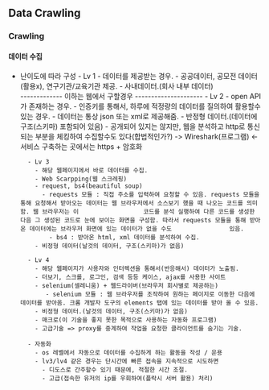 ## Data Crawling
### Crawling

#### 데이터 수집
- 난이도에 따라 구성
      - Lv 1
          - 데이터를 제공받는 경우.
            - 공공데이터, 공모전 데이터(활용x), 연구기관/교육기관 제공.
            - 사내데이터.(회사 내부 데이터)             
        ------------- 이하는 웹에서 구할경우 ---------------------
        - Lv 2
          - open API가 존재하는 경우.
          - 인증키를 통해서, 하루에 적정량의 데이터를 질의하여 활용할수 있는 경우.
          - 데이터는 통상 json 또는 xml로 제공해줌.
          - 반정형 데이터.(데이터에 구조(스키마) 포함되어 있음)
          - 공개되어 있지는 않지만, 웹을 분석하고 http로 통신되는 부분을 체킹하여 수집할수도 있다(합법적인가?) -> Wireshark(프로그램) <- 서비스 구축하는 곳에서는 https + 암호화

        - Lv 3
          - 해당 웹페이지에서 바로 데이터를 수집.
          - Web Scarpping(웹 스크레핑)
          - request, bs4(beautiful soup)
            - requests 모듈 : 직접 주소를 입력하여 요청할 수 있음. requests 모듈을 통해 요청해서 받아오는 데이터는 웹 브라우저에서 소스보기 했을 때 나오는 코드를 의미함. 웹 브라우저는 이                  코드를 분석 실행하여 다른 코드를 생성한 다음 그 생성된 코드로 눈에 보이는 화면을 구성함. 따라서 requests 모듈을 통해 받아온 데이터에는 브라우저 화면에 있는 데이터가 없을 수도                있음.
              - bs4 : 받아온 html, xml 데이터를 분석하여 수집.
          - 비정형 데이터(날것의 데이터, 구조(스키마)가 없음)
                
        - Lv 4
          - 해당 웹페이지가 사용자와 인터렉션을 통해서(반응해서) 데이터가 노출됨.
          - 더보기, 스크롤, 로그인, 검색 등등 케이스, ajax를 사용한 사이트
          - selenium(셀레니움) + 웹드라이버(브라우저 회사별로 제공하는)
             - selenium 모듈 : 웹 브라우저를 조작하여 원하는 페이지로 이동한 다음에 데이터를 받아옴. 크롬 개발자 도구의 elements 탭에 있는 데이터를 받아 올 수 있음.
          - 비정형 데이터.(날것의 데이터, 구조(스키마)가 없음)
          - 매크로(이 기술을 좋지 못한 목적으로 사용하는 자동화 프로그램)
          - 고급기술 => proxy를 중계하여 작업을 요청한 클라이언트를 숨기는 기술.
        
        - 자동화
          - os 레벨에서 자동으로 데이터를 수집하게 하는 활동을 작성 / 운용 
          - lv3/lv4 걑은 경우는 단시간에 빠른 접속을 지속적으로 시도하면
            - 디도스로 간주할수 있기 때문에, 적절한 시간 조절.
            - 고급(접속한 유저의 ip를 우회하여(플락시 서버 활용) 처리)





